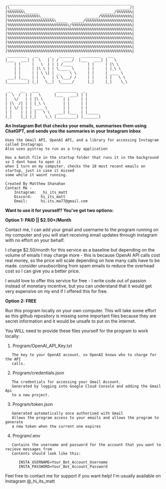 ```
 ________________________________________________________
|\______                                          ______/|
|%%%%%%%\______                            ______/%%%%%%%|
|%%%%%%%%%%%%%%\______              ______/%%%%%%%%%%%%%%|
|%%%%%%%%%%%%%%%%%%%%%\_____  _____/%%%%%%%%%%%%%%%%%%%%%|
|%%%%%%%%%%%%%%%%%%%%%%%%%%%\/%%%%%%%%%%%%%%%%%%%%%%%%%%%|
|%%%%%%%%%%%%%%%%%%%%%%%%%%%%%%%%%%%%%%%%%%%%%%%%%%%%%%%%|
|%%%%%%%%%%%%%%%%%%%%%%%%%%%%%%%%%%%%%%%%%%%%%%%%%%%%%%%%|
|%%%%%%%%%%%%%%%%%%%%%%%%%%%%%%%%%%%%%%%%%%%%%%%%%%%%%%%%|
|%%%%%%%%%%%%%%%%%%%%%%%%%%%%%%%%%%%%%%%%%%%%%%%%%%%%%%%%|
|%%%%%%%%%%%%%%%%%%%%%%%%%%%%%%%%%%%%%%%%%%%%%%%%%%%%%%%%|
|%%%%%%%%%%%%%%%%%%%%%%%%%%%%%%%%%%%%%%%%%%%%%%%%%%%%%%%%|
 _________   __     _   _______   _________   ___
|___   ___| |  \   | | /  ____/  |___   ___| |   \
    | |     |   \  | | | /____       | |     | |\ \
    | |     | |\ \ | | \_____ \      | |     | |_\ \
    | |     | | \ \| | __    \ \     | |     | ____ \
 ___| |___  | |  \   | \ \___/ /     | |     | |   \ \
|_________| |_|   \__|  \_____/      |_|     |_|    \_\

 __    __   ___        _________   _
|  \  /  | |   \      |___   ___| | |
|   \/   | | |\ \         | |     | |
| |\  /| | | |_\ \        | |     | |
| | \/ | | | ____ \       | |     | |
| |    | | | |   \ \   ___| |___  | |_____
|_|    |_| |_|    \_\ |_________| |_______|
```

**An Instagram Bot that checks your emails, summarises them using ChatGPT, and sends you the summaries in your Instagram inbox**
```
Uses the Gmail API, OpenAI API, and a library for accessing Instagram called Instagrapi
Also uses pystray to run as a tray application

Has a batch file in the startup folder that runs it in the background so I dont have to open it
when I turn on my computer. checks the 10 most recent emails on startup, just in case it missed
some while it wasnt running.
```
```
Created By Matthew Shanahan
Contact Me -
    Instagram:  _hi_its_matt
    Discord:    hi_its_matt
    Email:      hi.its.ma77@gmail.com
```
**Want to use it for yourself? You've got two options:**

**Option 1: PAID || $2.50+/Month**

   Contact me, I can add your gmail and username to the program running on my computer and
   you will start receiving email updates through instagram with no effort on your
   behalf.

   I charge $2.50/month for this service as a baseline but depending on the volume
   of emails I may charge more - this is because OpenAI API calls cost real money,
   so the price will scale depending on how many calls have to be made.
   consider unsubscribing from spam emails to reduce the overhead cost so I can
   give you a better price.

   I would love to offer this service for free - I write code out of passion
   instead of monetary incentive, but you can understand that it would get very
   expensive on my end if I offered this for free.

**Option 2: FREE**

   Run this program locally on your own computer. This will take some effort as this
   github repository is missing some important files because they are secret
   information and it would be unsafe to put on the internet.
   
   You WILL need to provide these files yourself for the program to work locally:

1. Program/OpenAI_API_Key.txt
```
   The key to your OpenAI account. so OpenAI knows who to charge for the API
   calls.
```
2. Program/credentials.json
```
   The credentials for accessing your Gmail Account.
   Generated by logging into Google Cloud Console and adding the Gmail Api
   to a new project.
```
3. Program/token.json
```
   Generated automatically once authorised with Gmail
   Allows the program access to your emails and allows the program to generate
   a new token when the current one expires
```
4. Program/.env
```
   Contains the username and password for the account that you want to recieve messages from
   Contents should look like this:

      INSTA_USERNAME=Your_Bot_Account_Username
      INSTA_PASSWORD=Your_Bot_Account_Password
```
Feel free to contact me for support if you want help! I'm usually available on Instagram @_hi_its_matt
```

